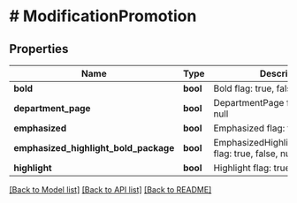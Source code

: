 # # ModificationPromotion

## Properties

Name | Type | Description | Notes
------------ | ------------- | ------------- | -------------
**bold** | **bool** | Bold flag: true, false, null | [optional]
**department_page** | **bool** | DepartmentPage flag: true, false, null | [optional]
**emphasized** | **bool** | Emphasized flag: true, false, null | [optional]
**emphasized_highlight_bold_package** | **bool** | EmphasizedHighlightBoldPackage flag: true, false, null | [optional]
**highlight** | **bool** | Highlight flag: true, false, null | [optional]

[[Back to Model list]](../../README.md#models) [[Back to API list]](../../README.md#endpoints) [[Back to README]](../../README.md)
